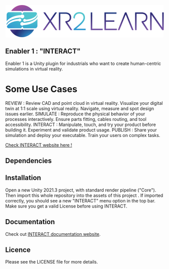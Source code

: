 ![XR2Learn](https://github.com/XR2Learn/.github/blob/main/images/XR2Learn%20logo.png)

## Enabler 1 : "INTERACT"

Enabler 1 is a Unity plugin for industrials who want to create human-centric simulations in virtual reality.

# Some Use Cases
REVIEW : Review CAD and point cloud in virtual reality. Visualize your digital twin at 1:1 scale using virtual reality. Navigate, measure and spot design issues earlier. 
SIMULATE : Reproduce the physical behavior of your processes interactively. Ensure parts fitting, cables routing, and tool accessibility.
INTERACT : Manipulate, touch, and try your product before building it. Experiment and validate product usage. 
PUBLISH : Share your simulation and deploy your executable. Train your users on complex tasks. 

[Check INTERACT website here !](https://www.ls-group.fr/interact)

## Dependencies


## Installation

Open a new Unity 2021.3 project, with standard render pipeline ("Core").
Then import this whole repository into the assets of this project .
If imported correctly, you should see a new "INTERACT" menu option in the top bar.
Make sure you get a valid License before using INTERACT.

## Documentation 

Check out [INTERACT documentation website](https://light-and-shadows.com/documentation/interact/faq/).

## Licence 

Please see the LICENSE file for more details.
